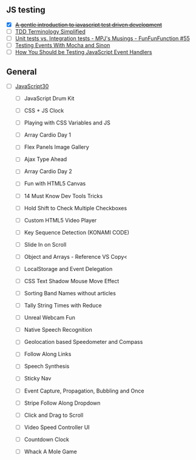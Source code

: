 ## JS testing
- [X] ~~[A gentle introduction to javascript test driven development](http://jrsinclair.com/articles/2016/gentle-introduction-to-javascript-tdd-intro/)~~
- [ ] [TDD Terminology Simplified](https://code.tutsplus.com/articles/tdd-terminology-simplified--net-30626)
- [ ] [Unit tests vs. Integration tests - MPJ's Musings - FunFunFunction #55](https://www.youtube.com/watch?v=vqAaMVoKz1c)
- [ ] [Testing Events With Mocha and Sinon](https://medium.com/retailmenot-engineering/testing-events-with-mocha-and-sinon-dd6df7e26beb)
- [ ] [How You Should be Testing JavaScript Event Handlers](http://webcloud.se/best-practice-testing-javascript-event-handlers/)

## General
- [ ] [JavaScript30](https://courses.wesbos.com/account)
    - [ ] JavaScript Drum Kit
    - [ ] CSS + JS Clock
    - [ ] Playing with CSS Variables and JS
    - [ ] Array Cardio Day 1
    - [ ] Flex Panels Image Gallery
    - [ ] Ajax Type Ahead
    - [ ] Array Cardio Day 2
    - [ ] Fun with HTML5 Canvas
    - [ ] 14 Must Know Dev Tools Tricks
    - [ ] Hold Shift to Check Multiple Checkboxes
    - [ ] Custom HTML5 Video Player
    - [ ] Key Sequence Detection (KONAMI CODE)
    - [ ] Slide In on Scroll
    - [ ] Object and Arrays - Reference VS Copy<
    - [ ] LocalStorage and Event Delegation
    - [ ] CSS Text Shadow Mouse Move Effect
    - [ ] Sorting Band Names without articles
    - [ ] Tally String Times with Reduce
    - [ ] Unreal Webcam Fun
    - [ ] Native Speech Recognition
    - [ ] Geolocation based Speedometer and Compass
    - [ ] Follow Along Links
    - [ ] Speech Synthesis
    - [ ] Sticky Nav
    - [ ] Event Capture, Propagation, Bubbling and Once
    - [ ] Stripe Follow Along Dropdown
    - [ ] Click and Drag to Scroll
    - [ ] Video Speed Controller UI
    - [ ] Countdown Clock
    - [ ] Whack A Mole Game

 

